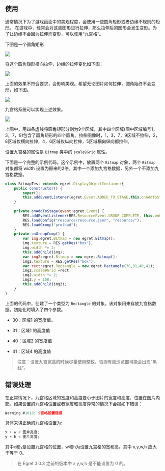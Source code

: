 
## 使用
通常情况下为了游戏画面中的美观程度，会使用一些圆角矩形或者边缘不规则的矩形。 在游戏中，经常会对这些图形进行拉伸，那么拉伸后的图形会发生变形。为了让边缘不会因为拉伸而变形，可以使用“九宫格”。

下图是一个圆角矩形

![](556564e1ddd8d.png)

将这个圆角矩形横向拉伸，边缘的拉伸变化如下图：

![](556564e1e524c.png)

上面的效果不符合要求，会影响美观。希望无论图片如何拉伸，圆角始终不会变形，如下图。

![](556564e1e5d41.png)

九宫格系统可以实现上述效果。

![](556564e1e68d5.png)

上图中，用四条虚线将圆角矩形分割为9个区域，其中四个区域(图中区域编号1，3，7，9)包含了圆角矩形的四个圆角。拉伸图像时，1，3，7，9区域不拉伸，2，8区域仅横向拉伸，4，6区域仅纵向拉伸，5区域横向纵向都拉伸。

设置九宫格的属性是 `Bitmap` 类中的 `scale9Grid` 属性。

下面是一个完整的示例代码，这个示例中，放置两个 `Bitmap` 对象，两个 `Bitmap` 对象都将 width 设置为原来的2倍。其中一个添加九宫格数据，另外一个不添加九宫格数据。

```javascript
class BitmapTest extends egret.DisplayObjectContainer{
    public constructor() {
        super();
        this.addEventListener(egret.Event.ADDED_TO_STAGE,this.onAddToStage,this);
    }
    
    private onAddToStage(event:egret.Event) {
        RES.addEventListener(RES.ResourceEvent.GROUP_COMPLETE, this.onGroupComp, this);
        RES.loadConfig("resource/resource.json", "resource/");
        RES.loadGroup("preload");
    }
    private onGroupComp() {
        var img:egret.Bitmap = new egret.Bitmap();
        img.texture = RES.getRes("box");
        img.width *= 2;
        this.addChild(img);
        var img2:egret.Bitmap = new egret.Bitmap();
        img2.texture = RES.getRes("box");
        var rect:egret.Rectangle = new egret.Rectangle(30,31,40,41);
        img2.scale9Grid =rect;
        img2.width *= 2;
        img2.y = 150;
        this.addChild(img2);
    }
}
```

上面的代码中，创建了一个类型为 `Rectangle` 的对象。该对象用来存放九宫格数据。初始化时填入了四个参数。

* 30：区域1 的宽度值。

* 31：区域1 的高度值

* 40：区域2 的宽度值

* 41：区域4 的高度值

> 注意：设置九宫宽高的时候尽量使用整数，否则有些浏览器可能会出现“黑线”。

## 错误处理

在正常情况下，九宫格区域的宽度和高度要小于图片的宽度和高度，位置在图片内部。如果设置的九宫格位置或者宽度和高度异常的情况下会报如下错误：

```javascript
Warning #1018: 9宫格设置错误
```

具体来讲正确的九宫格设置为:
```javascript
x + w < 图片宽度;
y + h < 图片高度;
```
其中`x`和`y`是设置九宫格的位置，w和h为设置九宫格的宽和高。其中 x,y,w,h 应大于等于 0。

> 在 Egret 3.0.3 之前的版本中 x,y,w,h 是不能设置为 0 的。
